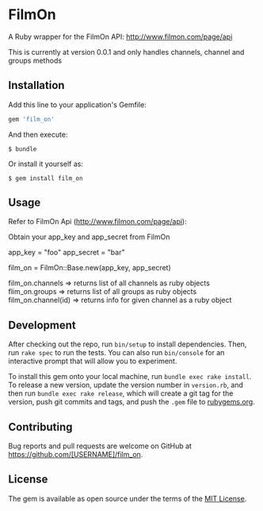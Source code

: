 # FilmOn

A Ruby wrapper for the FilmOn API: http://www.filmon.com/page/api

This is currently at version 0.0.1 and only handles channels, channel
and groups methods


## Installation

Add this line to your application's Gemfile:

```ruby
gem 'film_on'
```

And then execute:

    $ bundle

Or install it yourself as:

    $ gem install film_on

## Usage

Refer to FilmOn Api (http://www.filmon.com/page/api):

Obtain your app_key and app_secret from FilmOn 

app_key = "foo"
app_secret = "bar"

film_on = FilmOn::Base.new(app_key, app_secret)

film_on.channels => returns list of all channels as ruby objects
flim_on.groups => returns list of all groups as ruby objects
film_on.channel(id) => returns info for given channel as a ruby object

## Development

After checking out the repo, run `bin/setup` to install dependencies. Then, run `rake spec` to run the tests. You can also run `bin/console` for an interactive prompt that will allow you to experiment.

To install this gem onto your local machine, run `bundle exec rake install`. To release a new version, update the version number in `version.rb`, and then run `bundle exec rake release`, which will create a git tag for the version, push git commits and tags, and push the `.gem` file to [rubygems.org](https://rubygems.org).

## Contributing

Bug reports and pull requests are welcome on GitHub at https://github.com/[USERNAME]/film_on.


## License

The gem is available as open source under the terms of the [MIT License](http://opensource.org/licenses/MIT).

